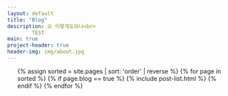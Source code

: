 ```yaml
---
layout: default
title: "Blog"
description: 오 이렇게도되나<br>
	    TEST
main: true
project-header: true
header-img: img/about.jpg
---
```


<ul class="catalogue">
{% assign sorted = site.pages | sort: 'order' | reverse %}
{% for page in sorted %}
{% if page.blog == true %}
{% include post-list.html %}
{% endif %}
{% endfor %}
</ul>
